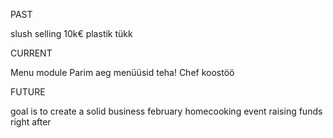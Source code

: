 PAST

slush
selling 10k€
plastik tükk

CURRENT

Menu module
Parim aeg menüüsid teha!
Chef koostöö

FUTURE

goal is to create a solid business
february homecooking event
raising funds right after
